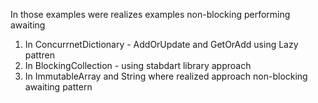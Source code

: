 In those examples were realizes examples non-blocking performing awaiting
1. In ConcurrnetDictionary - AddOrUpdate and GetOrAdd using Lazy pattren
2. In BlockingCollection - using  stabdart library approach
3. In ImmutableArray and String where realized approach non-blocking awaiting pattern
